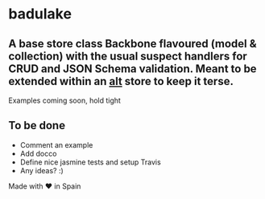 # badulake

A base store class Backbone flavoured (model & collection) with the usual suspect handlers for CRUD and JSON Schema validation. Meant to be extended within an [alt](http://alt.js.org/) store to keep it terse.
------------------------------------------

Examples coming soon, hold tight

## To be done

* Comment an example
* Add docco
* Define nice jasmine tests and setup Travis
* Any ideas? :)

Made with ❤ in Spain

